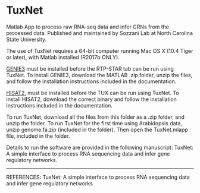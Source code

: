 # TuxNet
Matlab App to process raw RNA-seq data and infer GRNs from the processed data. Published and maintained by Sozzani Lab at North Carolina State University.

The use of TuxNet requires a 64-bit computer running Mac OS X (10.4 Tiger or later), with Matlab installed (R2017b ONLY).

[GENIE3](https://github.com/jmlingeman/Network-Inference-Workspace/tree/master/algorithms/genie3) must be installed before the RTP-STAR tab can be run using TuxNet. To install GENIE3, download the MATLAB .zip folder, unzip the files, and follow the installation instructions included in the documentation.

[HISAT2](https://ccb.jhu.edu/software/hisat2/index.shtml), must be installed before the TUX can be run using TuxNet. To install HISAT2, download the correct binary and follow the installation instructions included in the documentation.

To run TuxNet, download all the files from this folder as a .zip folder, and unzip the folder. To run TuxNet for the first time using Arabidopsis data, unzip genome.fa.zip (included in the folder). Then open the TuxNet.mlapp file, included in the folder.   

Details to run the software are provided in the following manuscript:
TuxNet: A simple interface to process RNA sequencing data and infer gene regulatory networks.

----------------------------------------------------------------------------------------------------------------------------
REFERENCES:
TuxNet: A simple interface to process RNA sequencing data and infer gene regulatory networks

